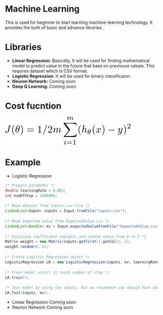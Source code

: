 # Machine Learning
  This is used for beginner to start learning machine-learning technology. It provides the both of basic and advance libraries.

# Libraries
  - __Linear Regression:__ 
    Basically, It will be used for finding mathematical model to predict value in the future that base on previouse values. This requires dataset which is CSV format.
  - __Logistic Regression:__
    It will be used for binary classificaion. 
  - __Neuron Network:__
    Coming soon
  - __Deep Q Learning:__
    Coming soon
# Cost fucntion
  ![](/docs/linear-regression/cost.png)
# Example
  
  - Logistic Regression
  ```java
  /* Prepare parameter */
  double learningRate = 0.001;
  int numOfStep = 1000000;
  
  /* Read dataset from inputs.csv file */
  LinkedList<Input> inputs = Input.fromFile("inputs.csv");
  
  /* Read expected value from ExpectedValue.csv */
  LinkedList<Double> ev = Input.expectedValueFromFile("ExpectedValue.csv");
  
  /* Initiaize coefficient (weight) and random value from 0 to 5 */
  Matrix weight = new Matrix(inputs.getFirst().getCol(), 1);
  weight.random(0, 5);

  /* Create Logistic Regression object */
  LogisticRegression LR = new LogisticRegression(inputs, ev, learningRate, numOfStep, weight);
  
  /* Train model unitil it reach number of step */
  LR.train();
  
  /* Test model by using the inputs, but we recommend you should have dataset for testing the model particularly */
  LR.Test(inputs, ev);
  ```
  - Linear Regression
    Coming soon
  - Neuron Network
    Coming soon
